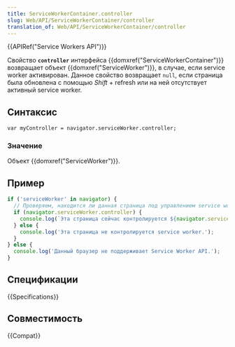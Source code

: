 ```yaml
---
title: ServiceWorkerContainer.controller
slug: Web/API/ServiceWorkerContainer/controller
translation_of: Web/API/ServiceWorkerContainer/controller
---
```

{{APIRef("Service Workers API")}}

Свойство **`controller`** интерфейса {{domxref("ServiceWorkerContainer")}} возвращает объект {{domxref("ServiceWorker")}}, в случае, если service worker активирован. Данное свойство возвращает `null`, если страница была обновлена с помощью _Shift_ + refresh или на ней отсутствует активный service worker.

## Синтаксис

```
var myController = navigator.serviceWorker.controller;
```

### Значение

Объект {{domxref("ServiceWorker")}}.

## Пример

```js
if ('serviceWorker' in navigator) {
  // Проверяем, находится ли данная страница под управлением service worker.
  if (navigator.serviceWorker.controller) {
    console.log(`Эта страница сейчас контролируется ${navigator.serviceWorker.controller}`);
  } else {
    console.log('Эта страница не контролируется service worker.');
  }
} else {
  console.log('Данный браузер не поддерживает Service Worker API.');
}
```

## Спецификации

{{Specifications}}

## Совместимость

{{Compat}}
